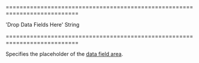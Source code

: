 <!--**
/*-------------------------------------------
    Auto-generated file. Do not modify.
-------------------------------------------

**-->
===========================================================================
<!--default-->'Drop Data Fields Here'<!--/default-->
<!--type-->String<!--/type-->
===========================================================================

<!--shortDescription-->
Specifies the placeholder of the [data field area](/Documentation/Guide/Widgets/PivotGrid/Visual_Elements/#Field_Panel).
<!--/shortDescription-->

<!--fullDescription-->

<!--/fullDescription-->